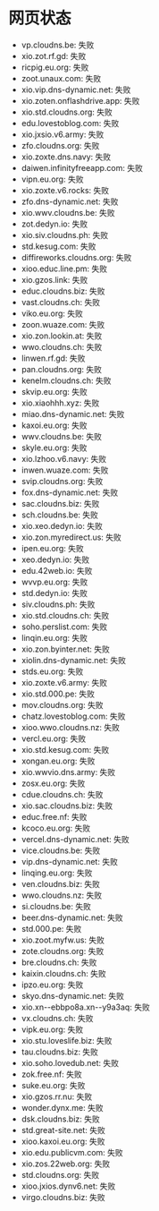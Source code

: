 # 网页状态
- vp.cloudns.be: 失败
- xio.zot.rf.gd: 失败
- ricpig.eu.org: 失败
- zoot.unaux.com: 失败
- xio.vip.dns-dynamic.net: 失败
- xio.zoten.onflashdrive.app: 失败
- xio.std.cloudns.org: 失败
- edu.lovestoblog.com: 失败
- xio.jxsio.v6.army: 失败
- zfo.cloudns.org: 失败
- xio.zoxte.dns.navy: 失败
- daiwen.infinityfreeapp.com: 失败
- vipn.eu.org: 失败
- xio.zoxte.v6.rocks: 失败
- zfo.dns-dynamic.net: 失败
- xio.wwv.cloudns.be: 失败
- zot.dedyn.io: 失败
- xio.siv.cloudns.ph: 失败
- std.kesug.com: 失败
- diffireworks.cloudns.org: 失败
- xioo.educ.line.pm: 失败
- xio.gzos.link: 失败
- educ.cloudns.biz: 失败
- vast.cloudns.ch: 失败
- viko.eu.org: 失败
- zoon.wuaze.com: 失败
- xio.zon.lookin.at: 失败
- wwo.cloudns.ch: 失败
- linwen.rf.gd: 失败
- pan.cloudns.org: 失败
- kenelm.cloudns.ch: 失败
- skvip.eu.org: 失败
- xio.xiaohhh.xyz: 失败
- miao.dns-dynamic.net: 失败
- kaxoi.eu.org: 失败
- wwv.cloudns.be: 失败
- skyle.eu.org: 失败
- xio.lzhoo.v6.navy: 失败
- inwen.wuaze.com: 失败
- svip.cloudns.org: 失败
- fox.dns-dynamic.net: 失败
- sac.cloudns.biz: 失败
- sch.cloudns.be: 失败
- xio.xeo.dedyn.io: 失败
- xio.zon.myredirect.us: 失败
- ipen.eu.org: 失败
- xeo.dedyn.io: 失败
- edu.42web.io: 失败
- wvvp.eu.org: 失败
- std.dedyn.io: 失败
- siv.cloudns.ph: 失败
- xio.std.cloudns.ch: 失败
- soho.perslist.com: 失败
- linqin.eu.org: 失败
- xio.zon.byinter.net: 失败
- xiolin.dns-dynamic.net: 失败
- stds.eu.org: 失败
- xio.zoxte.v6.army: 失败
- xio.std.000.pe: 失败
- mov.cloudns.org: 失败
- chatz.lovestoblog.com: 失败
- xioo.wwo.cloudns.nz: 失败
- vercl.eu.org: 失败
- xio.std.kesug.com: 失败
- xongan.eu.org: 失败
- xio.wwvio.dns.army: 失败
- zosx.eu.org: 失败
- cdue.cloudns.ch: 失败
- xio.sac.cloudns.biz: 失败
- educ.free.nf: 失败
- kcoco.eu.org: 失败
- vercel.dns-dynamic.net: 失败
- vice.cloudns.be: 失败
- vip.dns-dynamic.net: 失败
- linqing.eu.org: 失败
- ven.cloudns.biz: 失败
- wwo.cloudns.nz: 失败
- si.cloudns.be: 失败
- beer.dns-dynamic.net: 失败
- std.000.pe: 失败
- xio.zoot.myfw.us: 失败
- zote.cloudns.org: 失败
- bre.cloudns.ch: 失败
- kaixin.cloudns.ch: 失败
- ipzo.eu.org: 失败
- skyo.dns-dynamic.net: 失败
- xio.xn--ebbpo8a.xn--y9a3aq: 失败
- vx.cloudns.ch: 失败
- vipk.eu.org: 失败
- xio.stu.loveslife.biz: 失败
- tau.cloudns.biz: 失败
- xio.soho.lovedub.net: 失败
- zok.free.nf: 失败
- suke.eu.org: 失败
- xio.gzos.rr.nu: 失败
- wonder.dynx.me: 失败
- dsk.cloudns.biz: 失败
- std.great-site.net: 失败
- xioo.kaxoi.eu.org: 失败
- xio.edu.publicvm.com: 失败
- xio.zos.22web.org: 失败
- std.cloudns.org: 失败
- xioo.jxios.dynv6.net: 失败
- virgo.cloudns.biz: 失败
